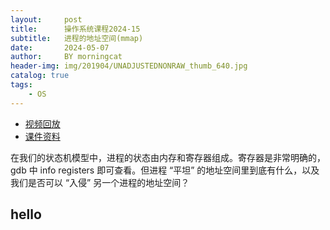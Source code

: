 ```yaml
---
layout:     post
title:      操作系统课程2024-15
subtitle:   进程的地址空间(mmap)
date:       2024-05-07
author:     BY morningcat
header-img: img/201904/UNADJUSTEDNONRAW_thumb_640.jpg
catalog: true
tags:
    - OS
---
```


- [视频回放](https://www.bilibili.com/video/BV1mM4m1D7dG)
- [课件资料](https://jyywiki.cn/OS/2024/lect15.md)

在我们的状态机模型中，进程的状态由内存和寄存器组成。寄存器是非常明确的，gdb 中 info registers 即可查看。但进程 “平坦” 的地址空间里到底有什么，以及我们是否可以 “入侵” 另一个进程的地址空间？

## hello
